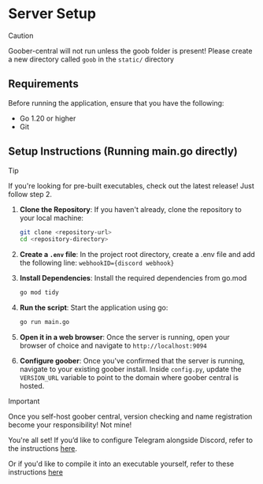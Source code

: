 # Server Setup

> [!CAUTION]
> Goober-central will not run unless the goob folder is present! Please create a new directory called `goob` in the `static/` directory

## Requirements
Before running the application, ensure that you have the following:

- Go 1.20 or higher
- Git

## Setup Instructions (Running main.go directly)

> [!TIP]
> If you're looking for pre-built executables, check out the latest release! Just follow step 2.

1. **Clone the Repository**:
   If you haven't already, clone the repository to your local machine:
   ```bash
   git clone <repository-url>
   cd <repository-directory>

2. **Create a `.env` file**:
    In the project root directory, create a .env file and add the following line:
    `webhookID={discord webhook}`

3. **Install Dependencies**:
    Install the required dependencies from go.mod
   ```bash
   go mod tidy
   ```

5. **Run the script**:
    Start the application using go:
   ```bash
   go run main.go
   ```

5. **Open it in a web browser**:
    Once the server is running, open your browser of choice and navigate to `http://localhost:9094`

6. **Configure goober**:
    Once you've confirmed that the server is running, navigate to your existing goober install. Inside `config.py`, update the `VERSION_URL` variable to point to the domain where goober central is hosted.

> [!IMPORTANT]  
> Once you self-host goober central, version checking and name registration become your responsibility! Not mine!

You're all set!
If you’d like to configure Telegram alongside Discord, refer to the instructions [here](https://github.com/WhatDidYouExpect/goober-central/blob/master/TELEGRAM.md).

Or if you'd like to compile it into an executable yourself, refer to these instructions [here](https://github.com/WhatDidYouExpect/goober-central/blob/master/COMPILING.md)
